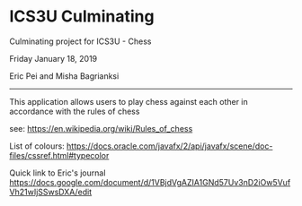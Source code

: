 # ICS3U Culminating

Culminating project for ICS3U - Chess

Friday January 18, 2019

Eric Pei and Misha Bagrianksi

____________________________________________________________

This application allows users to play chess against each other in accordance with the rules of chess

see: https://en.wikipedia.org/wiki/Rules_of_chess








List of colours:
https://docs.oracle.com/javafx/2/api/javafx/scene/doc-files/cssref.html#typecolor


Quick link to Eric's journal
https://docs.google.com/document/d/1VBjdVgAZIA1GNd57Uv3nD2iOw5VufVh21wIjSSwsDXA/edit
